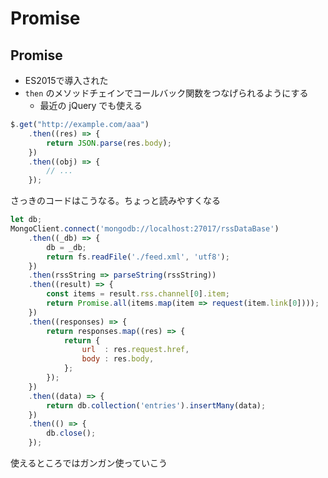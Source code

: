 Promise
================================================================

## Promise

* ES2015で導入された
* `then` のメソッドチェインでコールバック関数をつなげられるようにする
  * 最近の jQuery でも使える

```javascript
$.get("http://example.com/aaa")
    .then((res) => {
        return JSON.parse(res.body);
    })
    .then((obj) => {
        // ...      
    });
```

さっきのコードはこうなる。ちょっと読みやすくなる
```javascript
let db;
MongoClient.connect('mongodb://localhost:27017/rssDataBase')
    .then((_db) => {
        db = _db;
        return fs.readFile('./feed.xml', 'utf8');
    })
    .then(rssString => parseString(rssString))
    .then((result) => {
        const items = result.rss.channel[0].item;
        return Promise.all(items.map(item => request(item.link[0])));
    })
    .then((responses) => {
        return responses.map((res) => {
            return {
                url  : res.request.href,
                body : res.body,
            };
        });
    })
    .then((data) => {
        return db.collection('entries').insertMany(data);
    })
    .then(() => {
        db.close();
    });
```

使えるところではガンガン使っていこう
